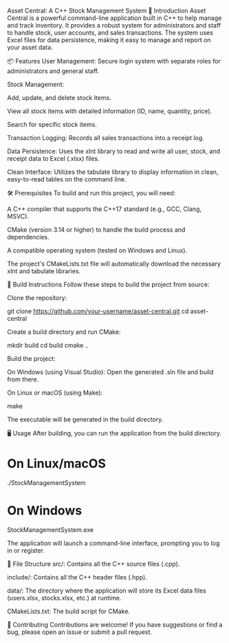 Asset Central: A C++ Stock Management System
🌟 Introduction
Asset Central is a powerful command-line application built in C++ to help manage and track inventory. It provides a robust system for administrators and staff to handle stock, user accounts, and sales transactions. The system uses Excel files for data persistence, making it easy to manage and report on your asset data.

📦 Features
User Management: Secure login system with separate roles for administrators and general staff.

Stock Management:

Add, update, and delete stock items.

View all stock items with detailed information (ID, name, quantity, price).

Search for specific stock items.

Transaction Logging: Records all sales transactions into a receipt log.

Data Persistence: Uses the xlnt library to read and write all user, stock, and receipt data to Excel (.xlsx) files.

Clean Interface: Utilizes the tabulate library to display information in clean, easy-to-read tables on the command line.

🛠️ Prerequisites
To build and run this project, you will need:

A C++ compiler that supports the C++17 standard (e.g., GCC, Clang, MSVC).

CMake (version 3.14 or higher) to handle the build process and dependencies.

A compatible operating system (tested on Windows and Linux).

The project's CMakeLists.txt file will automatically download the necessary xlnt and tabulate libraries.

🚀 Build Instructions
Follow these steps to build the project from source:

Clone the repository:

git clone https://github.com/your-username/asset-central.git
cd asset-central


Create a build directory and run CMake:

mkdir build
cd build
cmake ..


Build the project:

On Windows (using Visual Studio): Open the generated .sln file and build from there.

On Linux or macOS (using Make):

make


The executable will be generated in the build directory.

🖥️ Usage
After building, you can run the application from the build directory.

# On Linux/macOS
./StockManagementSystem

# On Windows
StockManagementSystem.exe


The application will launch a command-line interface, prompting you to log in or register.

📁 File Structure
src/: Contains all the C++ source files (.cpp).

include/: Contains all the C++ header files (.hpp).

data/: The directory where the application will store its Excel data files (users.xlsx, stocks.xlsx, etc.) at runtime.

CMakeLists.txt: The build script for CMake.

🤝 Contributing
Contributions are welcome! If you have suggestions or find a bug, please open an issue or submit a pull request.
